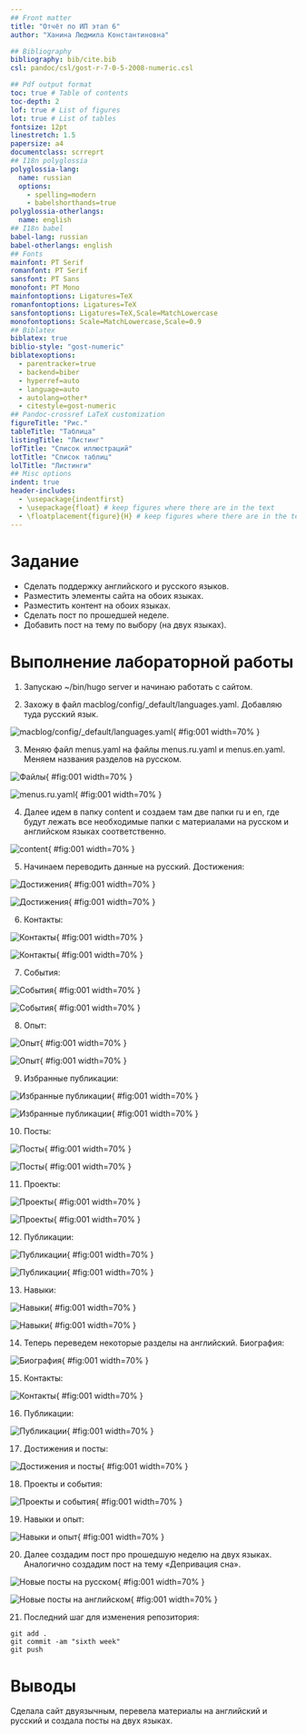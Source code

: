 ```yaml
---
## Front matter
title: "Отчёт по ИП этап 6"
author: "Ханина Людмила Константиновна"

## Bibliography
bibliography: bib/cite.bib
csl: pandoc/csl/gost-r-7-0-5-2008-numeric.csl

## Pdf output format
toc: true # Table of contents
toc-depth: 2
lof: true # List of figures
lot: true # List of tables
fontsize: 12pt
linestretch: 1.5
papersize: a4
documentclass: scrreprt
## I18n polyglossia
polyglossia-lang:
  name: russian
  options:
	- spelling=modern
	- babelshorthands=true
polyglossia-otherlangs:
  name: english
## I18n babel
babel-lang: russian
babel-otherlangs: english
## Fonts
mainfont: PT Serif
romanfont: PT Serif
sansfont: PT Sans
monofont: PT Mono
mainfontoptions: Ligatures=TeX
romanfontoptions: Ligatures=TeX
sansfontoptions: Ligatures=TeX,Scale=MatchLowercase
monofontoptions: Scale=MatchLowercase,Scale=0.9
## Biblatex
biblatex: true
biblio-style: "gost-numeric"
biblatexoptions:
  - parentracker=true
  - backend=biber
  - hyperref=auto
  - language=auto
  - autolang=other*
  - citestyle=gost-numeric
## Pandoc-crossref LaTeX customization
figureTitle: "Рис."
tableTitle: "Таблица"
listingTitle: "Листинг"
lofTitle: "Список иллюстраций"
lotTitle: "Список таблиц"
lolTitle: "Листинги"
## Misc options
indent: true
header-includes:
  - \usepackage{indentfirst}
  - \usepackage{float} # keep figures where there are in the text
  - \floatplacement{figure}{H} # keep figures where there are in the text
---
```


# Задание

* Сделать поддержку английского и русского языков.
* Разместить элементы сайта на обоих языках.
* Разместить контент на обоих языках.
* Сделать пост по прошедшей неделе.
* Добавить пост на тему по выбору (на двух языках). 

# Выполнение лабораторной работы

1. Запускаю ~/bin/hugo server и начинаю работать с сайтом. 

2.  Захожу в файл macblog/config/_default/languages.yaml. Добавляю туда русский язык. 

![macblog/config/_default/languages.yaml](image/lang.png){ #fig:001 width=70% }

3. Меняю файл menus.yaml на файлы menus.ru.yaml и menus.en.yaml. Меняем названия разделов на русском. 

![Файлы](image/menuses.png){ #fig:001 width=70% }

![menus.ru.yaml](image/menus.ru.png){ #fig:001 width=70% }

4. Далее идем в папку content и создаем там две папки ru и en, где будут лежать все необходимые папки с материалами на русском и английском языках соответственно.  

![content](image/content.png){ #fig:001 width=70% }

5. Начинаем переводить данные на русский. Достижения:

![Достижения](image/accom1.png){ #fig:001 width=70% }

![Достижения](image/accom2.png){ #fig:001 width=70% }

6. Контакты:

![Контакты](image/contact1.png){ #fig:001 width=70% }

![Контакты](image/contact2.png){ #fig:001 width=70% }

7. События:

![События](image/event1.png){ #fig:001 width=70% }

![События](image/event2.png){ #fig:001 width=70% }

8. Опыт:

![Опыт](image/exper1.png){ #fig:001 width=70% }

![Опыт](image/exper2.png){ #fig:001 width=70% }

9. Избранные публикации:

![Избранные публикации](image/featured1.png){ #fig:001 width=70% }

![Избранные публикации](image/featured2.png){ #fig:001 width=70% }

10. Посты:

![Посты](image/post1.png){ #fig:001 width=70% }

![Посты](image/post2.png){ #fig:001 width=70% }

11. Проекты:

![Проекты](image/proj1.png){ #fig:001 width=70% }

![Проекты](image/proj2.png){ #fig:001 width=70% }

12. Публикации:

![Публикации](image/publish1.png){ #fig:001 width=70% }

![Публикации](image/publish2.png){ #fig:001 width=70% }

13. Навыки:

![Навыки](image/skills1.png){ #fig:001 width=70% }

![Навыки](image/skills2.png){ #fig:001 width=70% }

14. Теперь переведем некоторые разделы на английский. Биография:

![Биография](image.en/bio.png){ #fig:001 width=70% }

15. Контакты:

![Контакты](image.en/contact.png){ #fig:001 width=70% }

16. Публикации:

![Публикации](image.en/public.png){ #fig:001 width=70% }

17. Достижения и посты:

![Достижения и посты](image.en/accomppost.png){ #fig:001 width=70% }

18. Проекты и события:

![Проекты и события](image.en/projevent.png){ #fig:001 width=70% }

19. Навыки и опыт: 

![Навыки и опыт](image.en/skillandexp.png){ #fig:001 width=70% }

20. Далее создадим пост про прошедшую неделю на двух языках. Аналогично создадим пост на тему «Депривация сна». 

![Новые посты на русском](image/newposts.png){ #fig:001 width=70% }

![Новые посты на английском](image.en/newposts.png){ #fig:001 width=70% }

21. Последний шаг для изменения репозитория:
```
git add .
git commit -am "sixth week"
git push
```

# Выводы

Сделала сайт двуязычным, перевела материалы на английский и русский и создала посты на двух языках. 
